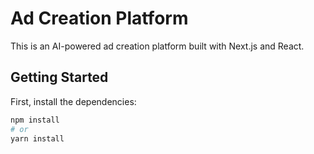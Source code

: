 # Ad Creation Platform

This is an AI-powered ad creation platform built with Next.js and React.

## Getting Started

First, install the dependencies:

```bash
npm install
# or
yarn install


